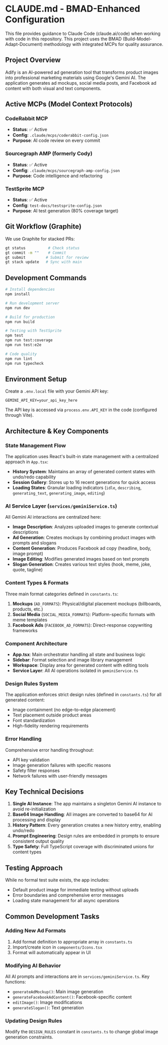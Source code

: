 # CLAUDE.md - BMAD-Enhanced Configuration

This file provides guidance to Claude Code (claude.ai/code) when working with code in this repository.
This project uses the BMAD (Build-Model-Adapt-Document) methodology with integrated MCPs for quality assurance.

## Project Overview

Adify is an AI-powered ad generation tool that transforms product images into professional marketing materials using Google's Gemini AI. The application generates ad mockups, social media posts, and Facebook ad content with both visual and text components.

## Active MCPs (Model Context Protocols)

### CodeRabbit MCP
- **Status**: ✅ Active
- **Config**: `.claude/mcps/coderabbit-config.json`
- **Purpose**: AI code review on every commit

### Sourcegraph AMP (formerly Cody)
- **Status**: ✅ Active  
- **Config**: `.claude/mcps/sourcegraph-amp-config.json`
- **Purpose**: Code intelligence and refactoring

### TestSprite MCP
- **Status**: ✅ Active
- **Config**: `test-docs/testsprite-config.json`
- **Purpose**: AI test generation (80% coverage target)

## Git Workflow (Graphite)

We use Graphite for stacked PRs:
```bash
gt status          # Check status
gt commit -m ""    # Commit
gt submit         # Submit for review
gt stack update   # Sync with main
```

## Development Commands

```bash
# Install dependencies
npm install

# Run development server
npm run dev

# Build for production
npm run build

# Testing with TestSprite
npm test
npm run test:coverage
npm run test:e2e

# Code quality
npm run lint
npm run typecheck
```

## Environment Setup

Create a `.env.local` file with your Gemini API key:
```
GEMINI_API_KEY=your_api_key_here
```

The API key is accessed via `process.env.API_KEY` in the code (configured through Vite).

## Architecture & Key Components

### State Management Flow
The application uses React's built-in state management with a centralized approach in `App.tsx`:
- **History System**: Maintains an array of generated content states with undo/redo capability
- **Session Gallery**: Stores up to 16 recent generations for quick access
- **Loading States**: Granular loading indicators (`idle`, `describing`, `generating_text`, `generating_image`, `editing`)

### AI Service Layer (`services/geminiService.ts`)
All Gemini AI interactions are centralized here:
- **Image Description**: Analyzes uploaded images to generate contextual descriptions
- **Ad Generation**: Creates mockups by combining product images with prompts and slogans
- **Content Generation**: Produces Facebook ad copy (headline, body, image prompt)
- **Image Editing**: Modifies generated images based on text prompts
- **Slogan Generation**: Creates various text styles (hook, meme, joke, quote, tagline)

### Content Types & Formats
Three main format categories defined in `constants.ts`:
1. **Mockups** (`AD_FORMATS`): Physical/digital placement mockups (billboards, products, etc.)
2. **Social Media** (`SOCIAL_MEDIA_FORMATS`): Platform-specific formats with meme templates
3. **Facebook Ads** (`FACEBOOK_AD_FORMATS`): Direct-response copywriting frameworks

### Component Architecture
- **App.tsx**: Main orchestrator handling all state and business logic
- **Sidebar**: Format selection and image library management
- **Workspace**: Display area for generated content with editing tools
- **Service Layer**: All AI operations isolated in `geminiService.ts`

### Design Rules System
The application enforces strict design rules (defined in `constants.ts`) for all generated content:
- Image containment (no edge-to-edge placement)
- Text placement outside product areas
- Font standardization
- High-fidelity rendering requirements

### Error Handling
Comprehensive error handling throughout:
- API key validation
- Image generation failures with specific reasons
- Safety filter responses
- Network failures with user-friendly messages

## Key Technical Decisions

1. **Single AI Instance**: The app maintains a singleton Gemini AI instance to avoid re-initialization
2. **Base64 Image Handling**: All images are converted to base64 for AI processing and display
3. **History Pattern**: Every generation creates a new history entry, enabling undo/redo
4. **Prompt Engineering**: Design rules are embedded in prompts to ensure consistent output quality
5. **Type Safety**: Full TypeScript coverage with discriminated unions for content types

## Testing Approach

While no formal test suite exists, the app includes:
- Default product image for immediate testing without uploads
- Error boundaries and comprehensive error messages
- Loading state management for all async operations

## Common Development Tasks

### Adding New Ad Formats
1. Add format definition to appropriate array in `constants.ts`
2. Import/create icon in `components/Icons.tsx`
3. Format will automatically appear in UI

### Modifying AI Behavior
All AI prompts and interactions are in `services/geminiService.ts`. Key functions:
- `generateAdMockup()`: Main image generation
- `generateFacebookAdContent()`: Facebook-specific content
- `editImage()`: Image modifications
- `generateSlogan()`: Text generation

### Updating Design Rules
Modify the `DESIGN_RULES` constant in `constants.ts` to change global image generation constraints.
